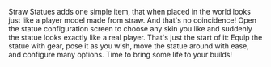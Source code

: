 Straw Statues adds one simple item, that when placed in the world looks just like a player model made from straw. And that's no coincidence! Open the statue configuration screen to choose any skin you like and suddenly the statue looks exactly like a real player. That's just the start of it: Equip the statue with gear, pose it as you wish, move the statue around with ease, and configure many options. Time to bring some life to your builds!

